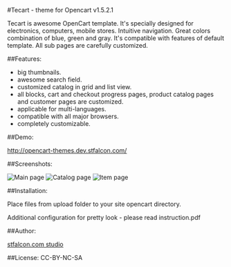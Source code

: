 #Tecart - theme for Opencart v1.5.2.1

Tecart is awesome OpenCart template. It's specially designed for electronics, computers, mobile stores. Intuitive navigation. Great colors combination of blue, green and gray. It's compatible with features of default template. All sub pages are carefully customized.

##Features:
- big thumbnails.
- awesome search field.
- customized catalog in grid and list view.
- all blocks, cart and checkout progress pages, product catalog pages and customer pages are customized.
- applicable for multi-languages.
- compatible with all major browsers.
- completely customizable.


##Demo:

http://opencart-themes.dev.stfalcon.com/

##Screenshots:

![Main page](https://github.com/stfalcon-studio/opencart-theme_tecart/raw/master/images/main.png "Main page")
![Catalog page](https://github.com/stfalcon-studio/opencart-theme_tecart/raw/master/images/catalog.png "Catalog page")
![Item page](https://github.com/stfalcon-studio/opencart-theme_tecart/raw/master/images/item.png "Item page")

##Installation:

Place files from upload folder to your site opencart directory.

Additional configuration for pretty look - please read instruction.pdf


##Author: 

<a href="http://stfalcon.com/">stfalcon.com studio</a>

##License: 
CC-BY-NC-SA
